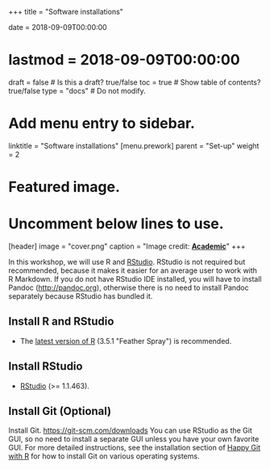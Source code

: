 +++
title = "Software installations"

date = 2018-09-09T00:00:00
# lastmod = 2018-09-09T00:00:00

draft = false  # Is this a draft? true/false
toc = true  # Show table of contents? true/false
type = "docs"  # Do not modify.

# Add menu entry to sidebar.
linktitle = "Software installations"
[menu.prework]
  parent = "Set-up"
  weight = 2

# Featured image.
# Uncomment below lines to use.
[header]
  image = "cover.png"
  caption = "Image credit: [**Academic**](https://github.com/gcushen/hugo-academic/)"
+++

In this workshop, we will use R and [RStudio](https://www.rstudio.com/products/rstudio/). RStudio is not required but recommended, because it makes it easier for an average user to work with R Markdown. If you do not have RStudio IDE installed, you will have to install Pandoc (http://pandoc.org), otherwise there is no need to install Pandoc separately because RStudio has bundled it. 

## Install R and RStudio

* The [latest version of R](https://cran.rstudio.com/) (3.5.1 "Feather Spray") is recommended.

## Install RStudio

* [RStudio](https://www.rstudio.com/products/rstudio/download/#download) (>= 1.1.463).

## Install Git (Optional)

Install Git. https://git-scm.com/downloads You can use RStudio as the Git GUI, so no need to install a separate GUI unless you have your own favorite GUI. For more detailed instructions, see the installation section of [Happy Git with R](http://happygitwithr.com/install-git.html) for how to install Git on various operating systems.